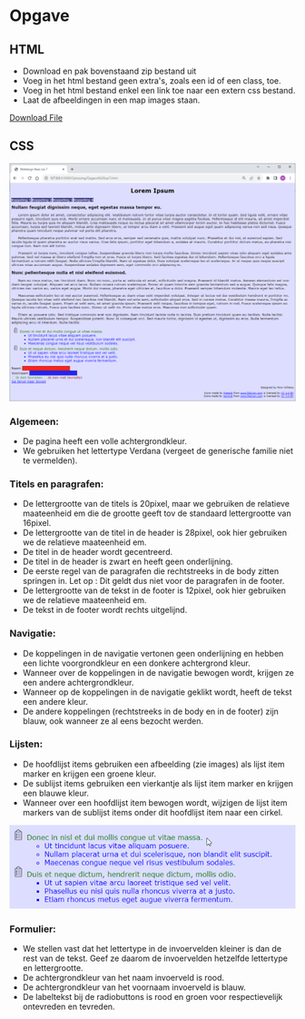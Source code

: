 # Opgave

## HTML

- Download en pak bovenstaand zip bestand uit
- Voeg in het html bestand geen extra's, zoals een id of een class, toe. 
- Voeg in het html bestand enkel een link toe naar een extern css bestand. 
- Laat de afbeeldingen in een map images staan. 

[Download File](https://raw.githubusercontent.com/JaanRogiers/WebDevelopment/blob/main/Basis/Opgaves/OpgaveLes7/README/)

## CSS

![Screenshot_Oplossing_Les7](./README/Screenshot_Oplossing_Les7.png)

### Algemeen:

- De pagina heeft een volle achtergrondkleur.
- We gebruiken het lettertype Verdana (vergeet de generische familie niet te vermelden).

### Titels en paragrafen:

- De lettergrootte van de titels is 20pixel, maar we gebruiken de relatieve maateenheid em die de grootte geeft tov de standaard lettergrootte van 16pixel. 
- De lettergrootte van de titel in de header is 28pixel, ook hier gebruiken we de relatieve maateenheid em.
- De titel in de header wordt gecentreerd.
- De titel in de header is zwart en heeft geen onderlijning.
- De eerste regel van de paragrafen die rechtstreeks in de body zitten springen in. Let op : Dit geldt dus niet voor de paragrafen in de footer. 
- De lettergrootte van de tekst in de footer is 12pixel, ook hier gebruiken we de relatieve maateenheid em. 
- De tekst in de footer wordt rechts uitgelijnd. 

### Navigatie: 

- De koppelingen in de navigatie vertonen geen onderlijning en hebben een lichte voorgrondkleur en een donkere achtergrond kleur.
- Wanneer over de koppelingen in de navigatie bewogen wordt, krijgen ze een andere achtergrondkleur.
- Wanneer op de koppelingen in de navigatie geklikt wordt, heeft de tekst een andere kleur.
- De andere koppelingen (rechtstreeks in de body en in de footer) zijn blauw, ook wanneer ze al eens bezocht werden. 

### Lijsten:

- De hoofdlijst items gebruiken een afbeelding (zie images) als lijst item marker en krijgen een groene kleur.
- De sublijst items gebruiken een vierkantje als lijst item marker en krijgen een blauwe kleur.
- Wanneer over een hoofdlijst item bewogen wordt, wijzigen de lijst item markers van de sublijst items onder dit hoofdlijst item naar een cirkel. 

![Lijst_item_hover](./README/Lijst_item_hover.png)

### Formulier:

- We stellen vast dat het lettertype in de invoervelden kleiner is dan de rest van de tekst. Geef ze daarom de invoervelden hetzelfde lettertype en lettergrootte.
- De achtergrondkleur van het naam invoerveld is rood.
- De achtergrondkleur van het voornaam invoerveld is blauw.
- De labeltekst bij de radiobuttons is rood en groen voor respectievelijk ontevreden en tevreden.